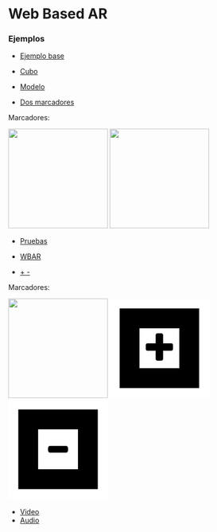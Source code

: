 # Web Based AR

### Ejemplos


+ [Ejemplo base](https://juancarlosgg.github.io/pagina.html)
+ [Cubo](https://juancarlosgg.github.io/cubo.html) 
+ [Modelo](https://juancarlosgg.github.io/modelo.html)


+ [Dos marcadores](https://juancarlosgg.github.io/dos_marcas.html) 

Marcadores: 

<img src="https://upload.wikimedia.org/wikipedia/commons/thumb/4/48/Hiro_marker_ARjs.png/220px-Hiro_marker_ARjs.png" width="200" height="200">
<img src="https://upload.wikimedia.org/wikipedia/commons/b/ba/Kanji_marker_ARjs.png" width="200" height="200">

+ [Pruebas](https://juancarlosgg.github.io/pruebas.html)

+ [WBAR](https://juancarlosgg.github.io/wbar.html)

+ [+ -](https://juancarlosgg.github.io/mas.html)

Marcadores:

<img src="https://upload.wikimedia.org/wikipedia/commons/thumb/4/48/Hiro_marker_ARjs.png/220px-Hiro_marker_ARjs.png" width="200" height="200">
<img src="https://github.com/JuanCarlosgg/JuanCarlosgg.github.io/blob/master/libs/data/data/mas.png" width="200" height="200">
<img src="https://github.com/JuanCarlosgg/JuanCarlosgg.github.io/blob/master/libs/data/data/menos.png" width="200" height="200">

+ [Video](https://juancarlosgg.github.io/video.html)
+ [Audio](https://juancarlosgg.github.io/audio.html)

